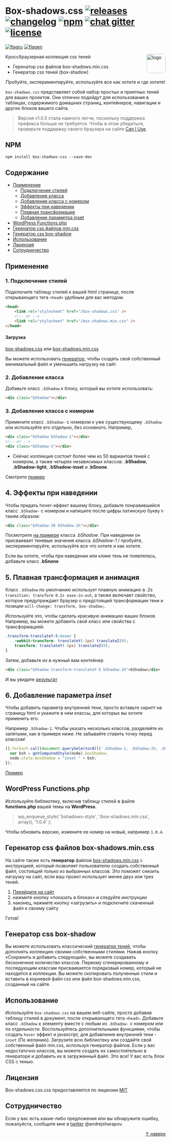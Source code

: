 # Box-shadows.css [![releases](https://madeas.ru/img/git/release05.svg)](https://github.com/madeas/box-shadows.css/releases) [![changelog](https://madeas.ru/img/git/changelog.svg)](/CHANGELOG.md) [![npm](https://madeas.ru/img/git/npm051.svg)](https://www.npmjs.com/package/box-shadows-css) [![chat gitter](https://madeas.ru/img/git/gitter_im.svg)](https://gitter.im/andrejsharapov/box-shadows.css) [![license](https://madeas.ru/img/git/license.svg)](/LICENSE)

[![flagru][flagru]][readmeru] [![flagen][flagen]][readmeen]

<a href="https://github.com/madeas/box-shadows.css"><img src="https://madeas.github.io/bs_logo.svg?raw=true" alt="logo" width="60" height="60" style="border-radius:8px" data-canonical-src="https://madeas.github.io/bs_logo.svg" align="right"></a>

Кроссбраузерная коллекция css теней

- Геренатор css файлов box-shadows.min.css
- Генератор css теней (box-shadow)

<p align="center">Пробуйте, экспериментируйте, используйте все как хотите и где хотите!</p>

`box-shadows.css` представляет собой набор простых и приятных теней для ваших проектов. Они отлично подойдут для использования в таблицах, содержимого домашних страниц, контейнеров, навигации и других блоков вашего сайта.

> Версия v1.0.5 стала намного легче, поскольку поддержка префикса больше не требуется. Чтобы в этом убедиться, проверьте поддержку своего браузера на сайте [Can I Use][caniuse].

## NPM

```html
npm install box-shadows-css --save-dev
```

## Содержание

- [Применение](#Применение)
    - [Подключение стилей](#1-Подключение-стилей)
    - [Добавление класса](#2-Добавление-класса)
    - [Добавление класса с номером](#3-Добавление-класса-с-номером)
    - [Эффекты при наведении](#4-Эффекты-при-наведении)
    - [Плавная трансформация](#5-Плавная-трансформация-и-анимация)
    - [Добавление параметра inset](#6-Добавление-параметра-inset)
- [WordPress Functions.php](#wordpress-functionsphp)
- [Геренатор css файлов min.css](#Геренатор-css-файлов-box-shadowsmincss)
- [Генератор css box-shadow](#Генератор-css-box-shadow)
- [Использование](#Использование)
- [Лицензия](#Лицензия)
- [Сотрудничество](#Сотрудничество)

## Применение

### 1. Подключение стилей

Подключите таблицу стилей к вашей html странице, после открывающего тега `<head>` удобным для вас методом.

```html
<head>
    <link rel="stylesheet" href="/box-shadows.css" />
    <!-- or -->
    <link rel="stylesheet" href="/box-shadows.min.css" />
</head>
```

#### Загрузка

[box-shadows.css][link1] или [box-shadows.min.css][link2]

Вы можете использовать [генератор][link7], чтобы создать свой собственный минимальный файл и уменьшить нагрузку на сайт.

### 2. Добавление класса

Добавьте класс `.bShadow` к блоку, который вы хотите использовать:

```html
<div class="bShadow"></div>
```

### 3. Добавление класса с номером

Примените класс `.bShadow-` с номером к уже существующему `.bShadow` или используйте его отдельно, без основного. Например,

```html
<div class="bShadow bShadow-1"></div>
<!-- or -->
<div class="bShadow-1"></div>
```

- Сейчас коллекция состоит более чем из 50 вариантов теней с номером, а также четырех независимых классов: **.bShadow**, **.bShadow-light**, **.bShadow-inset** и **.bSnone**.

Смотрите [пример][link3]

## 4. Эффекты при наведении

Чтобы придать hover-эффект вашему блоку, добавьте понравившийся класс `.bShadow-` с номером и напишите после цифры латинскую букву `h` таким образом:

```html
<div class="bShadow-38 bShadow-1h"></div>
```

Посмотрите [на примере][link4] класса _.bShadow_. При наведении он присваивает теневые значения класса _.bShadow-1_ / пробуйте, экспериментируйте, используйте все что хотите и как хотите.

Если вы хотите, чтобы при наведении или клике тень не появлялась, добавьте класс **.bSnone**

## 5. Плавная трансформация и анимация

Класс `.bShadow` по умолчанию использует плавную анимацию в .2s `transition: transform 0.2s ease-in-out`, а также включает свойство, которое предупреждает браузер о предстоящей трансформации тени и позиции `will-change: transform, box-shadow;`.

Используйте это, чтобы сделать красивую анимацию ваших блоков. Например, вы можете добавить свой класс или свойства с трансформацией:

```css
.transform-translateY-5:hover {
    -webkit-transform: translateY(-5px) translateZ(0);
    transform: translateY(-5px) translateZ(0);
}
```

Затем, добавьте их в нужный вам контейнер

```html
<div class="bShadow transform-translateY-5 bShadow-1h">bShadow</div>
```

И вы увидите [результат][link5]

## 6. Добавление параметра _inset_

Чтобы добавить параметр внутренней тени, просто вставьте скрипт на страницу html и укажите в нем классы, для которых вы хотите применить его.

Например `.bShadow-1`. Чтобы указать несколько классов, разделяйте их запятыми, как в примере ниже. Не забывайте ставить точку перед классом!

```JavaScript
[].forEach.call(document.querySelectorAll('.bShadow-1, .bShadow-2h, .bShadow-3'), function(node) {
  var bsh = getComputedStyle(node).boxShadow;
  node.style.boxShadow = "inset " + bsh;
});
```

[Пример][link6]

## WordPress Functions.php

Используйте библиотеку, включив таблицу стилей в файле **functions.php** вашей темы на **WordPress**.

> wp_enqueue_style( 'bshadows-style', '/box-shadows.min.css', array(), '1.0.4' );

Чтобы обновить версию, измените ее номер на новый, например `1.0.4`.

## Геренатор css файлов box-shadows.min.css

На сайте также есть **генератор** файлов [box-shadows.min.css][link10] с инструкцией, который позволяет пользователю создать собственный файл, состоящий только из выбранных классов. Это поможет снизить нагрузку на сайт, если ваш проект использует менее двух или трех теней.

1. [Перейдите на сайт][link10]
2. нажмите кнопку «показать в блоках» и следуйте инструкции
3. наконец, нажмите кнопку «загрузить» и подключите скаченный файл к своему сайту

Готов!

## Генератор css box-shadow

Вы можете использовать классический [генератор теней][link9], чтобы дополнять коллекцию своими собственными стилями. Нажав кнопку «Сохранить и добавить следующий», вы можете создавать бесконечное количество классов. Первому сгенерированному и последующим классам присваивается порядковый номер, который не находится в коллекции. Вы можете скопировать полученные стили и вставить в корневой файл css или файл box-shadows.min.css, созданный на сайте.

## Использование

Используйте `box-shadows.css` на вашем веб-сайте, просто добавив таблицу стилей в документ, после открывающего тега `<head>`. Добавьте класс `.bShadow` к элементу вместе с любым из `.bShadow-` с номером или по отдельности. Воспользуйтесь дополнительными функциями, чтобы создать `hover` эффект и javascript, для добавления внутренней тени - `inset` (По желанию). Загрузите всю библиотеку или создайте свой собственный файл min.css, используя генератор файлов. Если у вас недостаточно классов, вы можете создать их самостоятельно в генераторе и добавить их в загруженный файл. Это все! У вас есть блок CSS с тенью.

## Лицензия

Box-shadows.css.css предоставляется по лицензии [MIT](http://opensource.org/licenses/MIT)

## Сотрудничество

Если у вас есть какие-либо предложения или вы обнаружите ошибку, пожалуйста, сообщите мне в [twitter][link8] @andrejsharapov.

<p align="right"><a href="#Содержание">↑ наверх</a></p>

[link1]: https://github.com/madeas/box-shadows.css/blob/master/box-shadows.css?raw=true 'box-shadows.css'
[link2]: https://github.com/madeas/box-shadows.css/blob/master/box-shadows.min.css?raw=true 'box-shadows.min.css'
[link3]: https://madeas.github.io/box-shadows 'all blocks with box-shadow'
[link4]: https://jsfiddle.net/madeas/c9oydmb3/show/ 'hover effect'
[link5]: https://jsfiddle.net/madeas/c9oydmb3/1/show/ 'animation'
[link6]: https://jsfiddle.net/madeas/c9oydmb3/2/show/ 'inset javascript'
[link7]: #Геренатор-css-файлов-box-shadowsmincss 'геренатор min.css'
[link8]: https://twitter.com/andrejsharapov 'twitter'
[link9]: https://madeas.github.io/box-shadows#generator-css-box-shadow 'Generator CSS Box-shadow'
[link10]: https://madeas.github.io/box-shadows#create-file-min-css 'Create the file.min.css'
[readmeru]: https://github.com/madeas/box-shadows.css/blob/master/lang/ru/README.md 'Ru'
[flagru]: https://madeas.github.io/src/ru.png
[readmeen]: https://github.com/madeas/box-shadows.css/blob/master/README.md 'En'
[flagen]: https://madeas.github.io/src/en.png
[caniuse]: https://caniuse.com/#search=box-shadow
